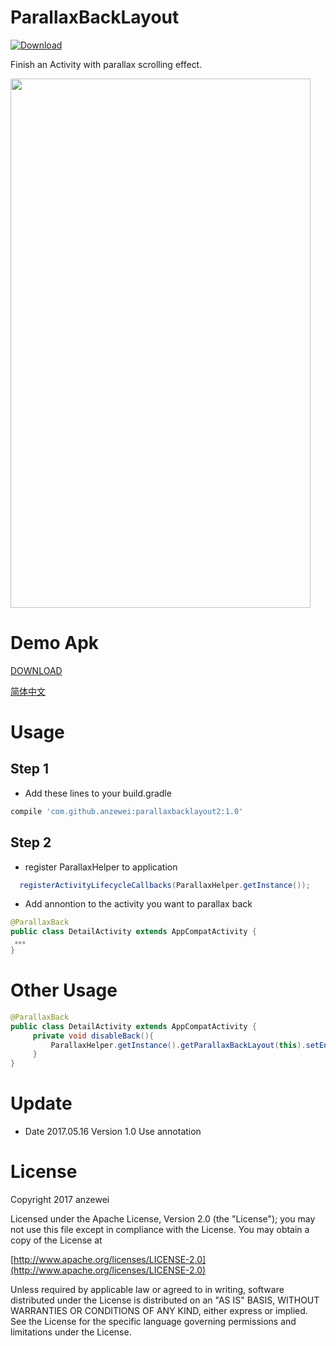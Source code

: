 # ParallaxBackLayout
[![Download](https://api.bintray.com/packages/anzewei/maven/com.github.anzewei/images/download.svg)](https://bintray.com/anzewei/maven/com.github.anzewei/_latestVersion)

Finish an Activity with parallax scrolling effect.

<img width="480" height="847" src="https://github.com/anzewei/ParallaxBackLayout/blob/master/ext/v0.2.gif" />

# Demo Apk

<a href="https://github.com/anzewei/ParallaxBackLayout/blob/master/ext/demo.apk?raw=true">DOWNLOAD</a>


<a href="https://github.com/anzewei/ParallaxBackLayout/blob/master/README_ZH.md">简体中文</a>

# Usage

## Step 1

- Add these lines to your build.gradle

``` groovy
compile 'com.github.anzewei:parallaxbacklayout2:1.0'
``` 
	
## Step 2

- register ParallaxHelper to application

``` java
  registerActivityLifecycleCallbacks(ParallaxHelper.getInstance());
```
- Add annontion to  the activity you want to parallax back

``` java
@ParallaxBack
public class DetailActivity extends AppCompatActivity {
 。。。
}
```
# Other Usage



``` java
@ParallaxBack
public class DetailActivity extends AppCompatActivity {
     private void disableBack(){
         ParallaxHelper.getInstance().getParallaxBackLayout(this).setEnableGesture(false);
     }
}
```

# Update
- Date 2017.05.16  Version  1.0
    Use annotation 

# License

Copyright 2017 anzewei

Licensed under the Apache License, Version 2.0 (the "License"); you may not use this file except in compliance with the License. You may obtain a copy of the License at

[http://www.apache.org/licenses/LICENSE-2.0](http://www.apache.org/licenses/LICENSE-2.0)

Unless required by applicable law or agreed to in writing, software distributed under the License is distributed on an "AS IS" BASIS, WITHOUT WARRANTIES OR CONDITIONS OF ANY KIND, either express or implied. See the License for the specific language governing permissions and limitations under the License.
